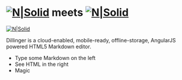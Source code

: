 # [![N|Solid](https://ngazngoblobpub.blob.core.windows.net/static/nexus-go-logo-black.png)](https://www.nexusgroup.com/) meets [![N|Solid](https://forum.forgerock.com/app/uploads/2014/12/FR_AM_blog_feature.png)](https://www.forgerock.com/)

[![N|Solid](https://cldup.com/dTxpPi9lDf.thumb.png)](https://www.nexusgroup.com/)

Dillinger is a cloud-enabled, mobile-ready, offline-storage, AngularJS powered HTML5 Markdown editor.

  - Type some Markdown on the left
  - See HTML in the right
  - Magic
